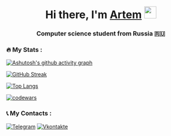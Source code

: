 <h1 align="center">Hi there, I'm <a href="https://t.me/arklem/" target="_blank">Artem</a> 
<img src="https://github.com/blackcater/blackcater/raw/main/images/Hi.gif" height="32"/></h1>
<h3 align="center">Computer science student from Russia 🇷🇺</h3>

### :fire: My Stats :
[![Ashutosh's github activity graph](https://github-readme-activity-graph.vercel.app/graph?username=arklem699&theme=react-dark)](https://github.com/ashutosh00710/github-readme-activity-graph)

[![GitHub Streak](https://streak-stats.demolab.com?user=arklem699&theme=radical&locale=ru&mode=weekly&card_width=595)](https://git.io/streak-stats)

[![Top Langs](https://github-readme-stats.vercel.app/api/top-langs/?username=arklem699&layout=compact&theme=vision-friendly-dark)](https://github.com/anuraghazra/github-readme-stats)

[![codewars](https://www.codewars.com/users/arklem/badges/large)](https://www.codewars.com/users/arklem)  

### 📞 My Contacts :
[![Telegram](https://img.shields.io/badge/-Telegram-090909?style=for-the-badge&logo=telegram)](https://t.me/arklem)
[![Vkontakte](https://img.shields.io/badge/-VK-090909?style=for-the-badge&logo=Vk&logoColor=4F7DB3)](https://vk.com/arklem)
